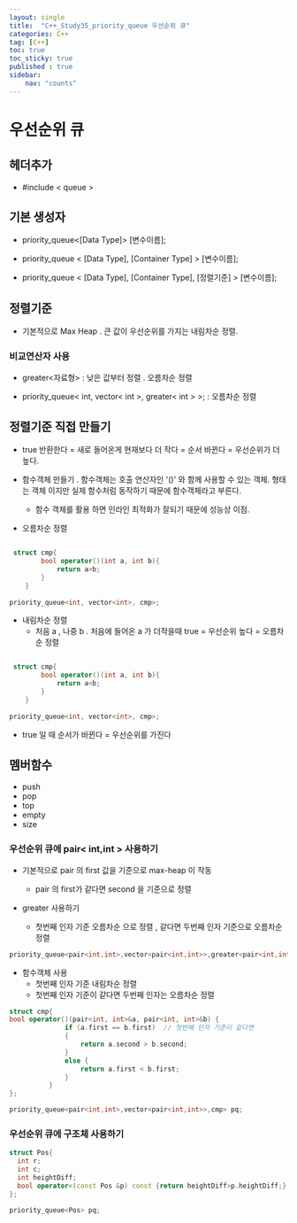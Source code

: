 ```yaml
---
layout: single
title:  "C++_Study35_priority_queue 우선순위 큐"
categories: C++
tag: [C++]
toc: true
toc_sticky: true
published : true
sidebar:
    nav: "counts"  
---
```


# 우선순위 큐

## 헤더추가

* #include < queue >

## 기본 생성자

* priority_queue<[Data Type]> [변수이름];

* priority_queue < [Data Type], [Container Type] > [변수이름];

* priority_queue < [Data Type], [Container Type], [정렬기준] > [변수이름];

## 정렬기준

* 기본적으로 Max Heap . 큰 값이 우선순위를 가지는 내림차순 정렬.

### 비교연산자 사용

* greater<자료형> : 낮은 값부터 정렬 . 오름차순 정렬

* priority_queue< int, vector< int >, greater< int > >; : 오름차순 정렬

## 정렬기준 직접 만들기

* true 반환한다 = 새로 들어온게 현재보다 더 작다 = 순서 바뀐다 = 우선순위가 더 높다.

* 함수객체 만들기 . 함수객체는 호출 연산자인 '()' 와 함께 사용할 수 있는 객체. 형태는 객체 이지만 실제 함수처럼 동작하기 때문에 함수객체라고 부른다.
    * 함수 객체를 활용 하면 인라인 최적화가 잘되기 때문에 성능상 이점.

* 오름차순 정렬

```cpp

 struct cmp{
        bool operator()(int a, int b){
            return a>b;
        }
    }
    
priority_queue<int, vector<int>, cmp>;   
```

* 내림차순 정렬
    * 처음 a , 나중 b . 처음에 들어온 a 가 더작을때 true = 우선순위 높다 = 오름차순 정렬
```cpp

 struct cmp{
        bool operator()(int a, int b){
            return a<b;
        }
    }
    
priority_queue<int, vector<int>, cmp>;   
```

* true 일 때 순서가 바뀐다 = 우선순위를 가진다

## 멤버함수

* push
* pop
* top
* empty
* size

### 우선순위 큐에 pair< int,int > 사용하기 

* 기본적으로 pair 의 first 값을 기준으로 max-heap 이 작동
    * pair 의 first가 같다면 second 을 기준으로 정렬

* greater 사용하기
    * 첫번째 인자 기준 오름차순 으로 정렬 , 같다면 두번째 인자 기준으로 오름차순 정렬

```cpp
priority_queue<pair<int,int>,vector<pair<int,int>>,greater<pair<int,int>>> pq;
```

* 함수객체 사용
    * 첫번째 인자 기준 내림차순 정렬
    * 첫번째 인자 기준이 같다면 두번째 인자는 오름차순 정렬

```cpp
struct cmp{
bool operator()(pair<int, int>&a, pair<int, int>&b) {
              if (a.first == b.first)  // 첫번째 인자 기준이 같다면
              {
                  return a.second > b.second;
              }
              else {
                  return a.first < b.first;
              }
          }
};

priority_queue<pair<int,int>,vector<pair<int,int>>,cmp> pq;
```

### 우선순위 큐에 구조체 사용하기 

```cpp
struct Pos{
  int r;
  int c;
  int heightDiff;
  bool operator<(const Pos &p) const {return heightDiff>p.heightDiff;}  
};

priority_queue<Pos> pq;

```